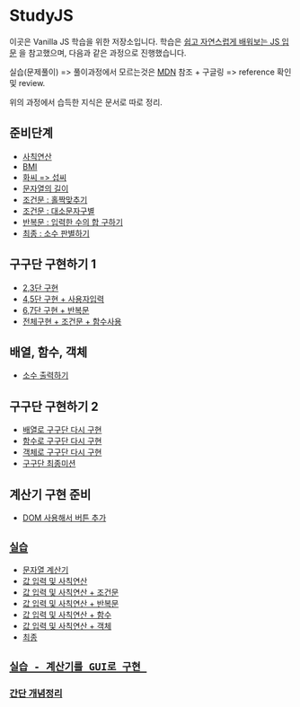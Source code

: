 # StudyJS

이곳은 Vanilla JS 학습을 위한 저장소입니다. 학습은 [쉽고 자연스럽게 배워보는 JS 입문](https://www.inflearn.com/course/javascript-자바스크립트-codesquad-masters_lv1) 을 참고했으며, 다음과 같은 과정으로 진행했습니다.

실습(문제풀이) => 풀이과정에서 모르는것은 [MDN](https://developer.mozilla.org/ko/docs/Learn/JavaScript/First_steps) 참조 + 구글링 => reference 확인 및 review.

위의 과정에서 습득한 지식은 문서로 따로 정리.

## 준비단계

* [사칙연산](./WebContent/level1/ex1-1.html)
* [BMI](./WebContent/level1/ex1-2.html)
* [화씨 => 섭씨](./WebContent/level1/ex1-3.html)
* [문자열의 길이](./WebContent/level1/ex1-4.html)
* [조건문 : 홀짝맞추기](./WebContent/level1/ex1-5.html)
* [조건문 : 대소문자구별](./WebContent/level1/ex1-6.html)
* [반복문 : 입력한 수의 합 구하기](./WebContent/level1/ex1-7.html)
* [최종 : 소수 판별하기](./WebContent/level1/ex1-8.html)

## 구구단 구현하기 1

* [2,3단 구현](./WebContent/level2/level2-1/README.md)
* [4,5단 구현 + 사용자입력](./WebContent/level2/level2-2/README.md)
* [6,7단 구현 + 반복문](./WebContent/level2/level2-3/README.md)
* [전체구현 + 조건문 + 함수사용](./WebContent/level2/level2-4/README.md)

## 배열, 함수, 객체

* [소수 출력하기](https://github.com/Com-Sun/StudyJS/tree/main/WebContent/level3)

## 구구단 구현하기 2

* [배열로 구구단 다시 구현](./WebContent/level4/level4-1)
* [함수로 구구단 다시 구현](./WebContent/level4/level4-2)
* [객체로 구구단 다시 구현](./WebContent/level4/level4-3)
* [구구단 최종미션](./WebContent/level4/level-final)

## 계산기 구현 준비

* [DOM 사용해서 버튼 추가](./WebContent/level5/level5-1)

## [`실습`](./WebContent/level6)

* [문자열 계산기](./WebContent/level6/level6-1)
* [값 입력 및 사칙연산](./WebContent/level6/level6-2)
* [값 입력 및 사칙연산 + 조건문](./WebContent/level6/level6-3)
* [값 입력 및 사칙연산 + 반복문](./WebContent/level6/level6-4)
* [값 입력 및 사칙연산 + 함수](./WebContent/level6/level6-5)
* [값 입력 및 사칙연산 + 객체](./WebContent/level6/level6-6)
* [최종](./WebContent/level6/level6-final)

## [`실습 - 계산기를 GUI로 구현 `](./WebContent/level7/level7-1) 

### [간단 개념정리](./WebContent/learned/README.md)